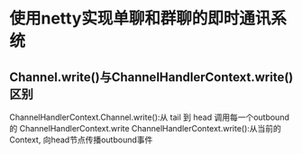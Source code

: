 # 使用netty实现单聊和群聊的即时通讯系统

## Channel.write()与ChannelHandlerContext.write()区别
ChannelHandlerContext.Channel.write():从 tail 到 head 调用每一个outbound 的 ChannelHandlerContext.write
ChannelHandlerContext.write():从当前的Context, 向head节点传播outbound事件
